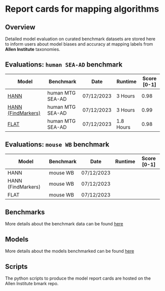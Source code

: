 # Report cards for mapping algorithms

## Overview

Detailed model evaluation on curated benchmark datasets are stored here to inform users about model biases and accuracy at mapping labels from **Allen Institute** taxonomies.

## Evaluations: `human SEA-AD` benchmark

Model | Benchmark | Date | Runtime | Score [0-1]
--- | --- | --- | --- | ---
[HANN](./HANN_human.md) | human MTG SEA-AD | 07/12/2023 | 3 Hours | 0.98
[HANN (FindMarkers)](./HANN_FindMarkers_human.md) | human MTG SEA-AD | 07/12/2023 | 3 Hours | 0.99
[FLAT](./FLAT_human.md) | human MTG SEA-AD | 07/12/2023 | 1.8 Hours | 0.98

## Evaluations: `mouse WB` benchmark

Model | Benchmark | Date | Runtime | Score [0-1]
--- | --- | --- | --- | ---
HANN | mouse WB | 07/12/2023 | |
HANN (FindMarkers) | mouse WB | 07/12/2023 | | 
FLAT | mouse WB | 07/12/2023 | |

## Benchmarks
More details about the benchmark data can be found [here](LINK)

## Models
More details about the models benchmarked can be found [here](LINK)

## Scripts

The python scripts to produce the model report cards are hosted on the Allen Institute bmark repo.
